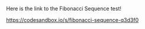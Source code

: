 Here is the link to the Fibonacci Sequence test!

https://codesandbox.io/s/fibonacci-sequence-q3d3f0
